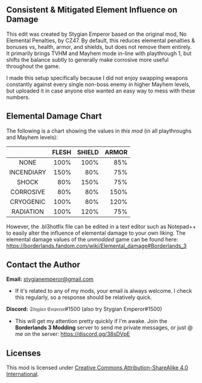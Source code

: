 Consistent & Mitigated Element Influence on Damage
--------------------------------------------------
This edit was created by Stygian Emperor based on the original mod, No Elemental Penalties, by CZ47. By default, this reduces elemental penalties & bonuses vs, health, armor, and shields, but does not remove them entirely. It primarily brings TVHM and Mayhem mode in-line with playthrough 1, but shifts the balance subtly to generally make corrosive more useful throughout the game.

I made this setup specifically because I did not enjoy swapping weapons constantly against every single non-boss enemy in higher Mayhem levels, but uploaded it in case anyone else wanted an easy way to mess with these numbers.

Elemental Damage Chart
----------------------
The following is a chart showing the values in *this mod* (in all playthroughs and Mayhem levels):

|            | FLESH | SHIELD | ARMOR |
|   :---:    |   ---:|    ---:|   ---:|
| NONE       | 100%  | 100%   |  85%  |
| INCENDIARY | 150%  |  80%   |  75%  |
| SHOCK      |  80%  |  150%  |  75%  |
| CORROSIVE  |  80%  |   80%  | 150%  |
| CRYOGENIC  | 100%  |   80%  | 120%  |
| RADIATION  | 100%  |  120%  |  75%  |

However, the .bl3hotfix file can be edited in a text editor such as Notepad++ to easily alter the influence of elemental damage to your own liking.
The elemental damage values of the *unmodded* game can be found here: https://borderlands.fandom.com/wiki/Elemental_damage#Borderlands_3

Contact the Author
------------------
**Email:** stygianemperor@gmail.com
- If it's related to any of my mods, your email is always welcome. I check this regularly, so a response should be relatively quick.

**Discord:** 𝔖𝔱𝔶𝔤𝔦𝔞𝔫 𝔈𝔪𝔭𝔢𝔯𝔬𝔯#1500 (also try Stygian Emperor#1500)
- This will get my attention pretty quickly if I'm awake. Join the **Borderlands 3 Modding** server to send me private messages, or just @ me on the server: https://discord.gg/38sDVpE

Licenses
--------
This mod is licensed under [Creative Commons Attribution-ShareAlike 4.0 International](https://creativecommons.org/licenses/by-sa/4.0/).